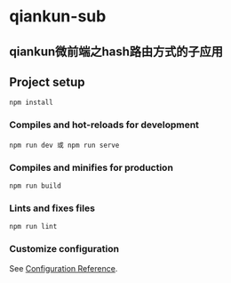 # qiankun-sub

## qiankun微前端之hash路由方式的子应用

## Project setup

```
npm install
```

### Compiles and hot-reloads for development

```
npm run dev 或 npm run serve
```

### Compiles and minifies for production

```
npm run build
```

### Lints and fixes files

```
npm run lint
```

### Customize configuration

See [Configuration Reference](https://cli.vuejs.org/config/).
